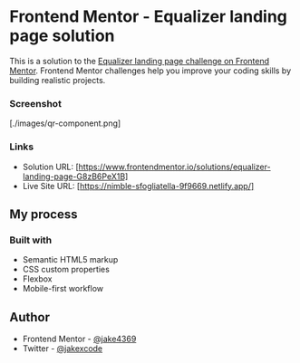 # Frontend Mentor - Equalizer landing page solution

This is a solution to the [Equalizer landing page challenge on Frontend Mentor](https://www.frontendmentor.io/challenges/equalizer-landing-page-7VJ4gp3DE). Frontend Mentor challenges help you improve your coding skills by building realistic projects.

### Screenshot

[./images/qr-component.png]

### Links

- Solution URL: [https://www.frontendmentor.io/solutions/equalizer-landing-page-G8zB6PeX1B]
- Live Site URL: [https://nimble-sfogliatella-9f9669.netlify.app/]

## My process

### Built with

- Semantic HTML5 markup
- CSS custom properties
- Flexbox
- Mobile-first workflow

## Author

- Frontend Mentor - [@jake4369](https://www.frontendmentor.io/profile/jake4369)
- Twitter - [@jakexcode](https://www.twitter.com/jakexcode)
